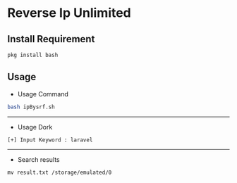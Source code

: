 # Reverse Ip Unlimited

Install Requirement
-------------------
``` bash
pkg install bash
```
Usage
-----
* Usage Command
``` bash
bash ipBysrf.sh
```
-----
* Usage Dork
``` Laravel
[+] Input Keyword : laravel
```
-----
* Search results
``` Move To Storage 
mv result.txt /storage/emulated/0
```
